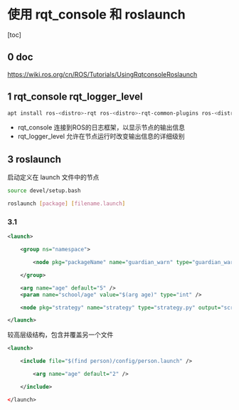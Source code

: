 # 使用 rqt_console 和 roslaunch

[toc]

## 0 doc

<https://wiki.ros.org/cn/ROS/Tutorials/UsingRqtconsoleRoslaunch>

## 1 rqt_console rqt_logger_level

```bash
apt install ros-<distro>-rqt ros-<distro>-rqt-common-plugins ros-<distro>-turtlesim
```

- rqt_console 连接到ROS的日志框架，以显示节点的输出信息
- rqt_logger_level 允许在节点运行时改变输出信息的详细级别

## 3 roslaunch

启动定义在 launch 文件中的节点

```bash
source devel/setup.bash

roslaunch [package] [filename.launch]
```

### 3.1

```xml
<launch>

    <group ns="namespace">

        <node pkg="packageName" name="guardian_warn" type="guardian_warn_new" output="screen" cwd="node"></node>

    </group>

    <arg name="age" default="5" />
    <param name="school/age" value="$(arg age)" type="int" />

    <node pkg="strategy" name="strategy" type="strategy.py" output="screen" cwd="node"></node>

</launch>
```

较高层级结构，包含并覆盖另一个文件

```xml
<launch>

    <include file="$(find person)/config/person.launch" />

        <arg name="age" default="2" />

    </include>

</launch>
```
